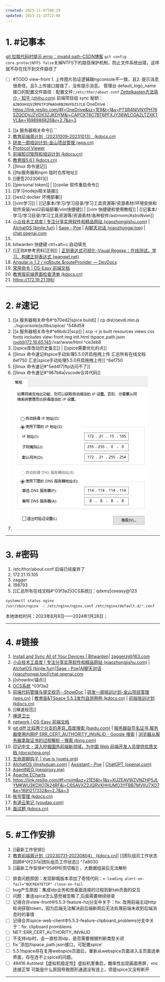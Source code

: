 ```yaml
---
created: 2023-11-07T08:29
updated: 2023-11-15T22:04
---
```

# 1. #记事本
[git 拉取代码时提示 error：invalid path-CSDN博客](https://blog.csdn.net/qq_38719570/article/details/130499176)
`git config core.protectNTFS false`关掉NTFS下的路径保护机制，防止文件系统出错，这样就不存在找不到文件路径了
- [ ] #TODO view-front  1. 上传图片验证逻辑跟ngconsole不一致，且2. 提示消息很奇怪，且3.上传接口报错了，没有提示消息。
管理台 default_logo_name 接口的配置文件路径：配置文件::`/etc/thor/about.conf` 
[Zettelkasten方法简介 - 知乎 (zhihu.com)](https://zhuanlan.zhihu.com/p/299377905)
前端项目组 sync 秘钥： `AZBOUHVUVZRPETP3PWAO4RN2NVFDZS7LB`
OneDrive： https://link.resilio.com/#f=OneDrive&sz=1E9&t=1&s=PTSR4NIVNYPH76SZQODVJZVDX3ZJKDYM&i=CAPCKT6C7BT6PFXJY36WLCGA2LTZXKTVL&e=1698986826&v=2.7&a=3
1. [[a 服务器相关命令]] ``
2. [教育前端周计划（20231009-20231013） (kdocs.cn)](https://www.kdocs.cn/l/cncngxEcagIY)
3. [研发一部培训计划-金山项目管理 (wps.cn)](https://pm.wps.cn/?source=st&position=sidebar&vcl_cli=st&group_id=1769798260#/project/1678873192898797)
4. [Protocol Viewer](https://172.19.21.196/)
5. [前端知识矩阵和培训计划 (kdocs.cn)](https://www.kdocs.cn/l/cma7BWcmSfGk)
6. [教育版5.6.1 (kdocs.cn)](https://www.kdocs.cn/l/cma7BWcmSfGk)
7. [[linux 命令速记]] 
8. [[ftp服务器和npm 临时仓库地址]]
9. [[便签20230613]]
10. [[personal token]] | [[cpolar 软件重启命令]]
11. [[学习nodejs相关链接]]
12. [[wsl2 docker 环境部署]]
13. [[vim学习]] | [[记事本/学习/学习目录/学习工具资源等/资源素材/环境安排和软件安装/wsl2前端部署/vim快捷键]] | [[vim 快捷键和使用教程]] | [[记事本/学习/学习目录/学习工具资源等/资源素材/各种软件/astrnvim/AstroNvim]]
14. [小众技术工具库 | 专注分享实用软件和精品网站 (xiaozhongjishu.com)](https://www.xiaozhongjishu.com/) | [AIchatOS (binjie.fun)](https://c.binjie.fun/#/chat/1689508527219) | [Sage - Poe](https://poe.com/universal_link_page?handle=Sage) | [AI聊天对话 (xiaozhongai.top)](https://www.xiaozhongai.top/?from=xiaozhongjishu) | [chat.openai.com](https://chat.openai.com/)
15. 
16. bitwarden 快捷键 ctrl+alt+c 自动填充
17. [[正则#参考资料|正则]] | [正则表达式可视化-Visual Regexp：在线测试、学习、构建正则表达式 (wangwl.net)](https://wangwl.net/static/projects/visualRegex#source=%5E(%3F%3A%5Ba-z%5D%5Ba-z0-9-%5D*%7C(el%5Ba-z0-9-%5D*%7Cvue%5Ba-z0-9-%5D*)(__%5BA-Za-z0-9-_%5D*)%3F)%24&match=card-item&method=test)
18. [Angular.js 1.2 / ngRoute.$routeProvider — DevDocs](https://devdocs.io/angularjs~1.2/api/ngroute/provider/%24routeprovider)
19. [常用命令 | OS-Easy 前端文档](http://192.168.0.161/fedoc/ngconsole/commands.html#build-%E5%90%8E%E6%8F%90%E4%BA%A4%E5%90%8E%E8%8E%B7%E5%8F%96%E5%8F%98%E6%9B%B4%E5%88%97%E8%A1%A8)
20. [教育版前端界面检查清单 (kdocs.cn)](https://www.kdocs.cn/l/ct9Tc5uo37K1)
21. https://172.19.21.196/
---

# 2. #速记

1. [[a 服务器相关命令#^b70ed2|spice build]] | cp dist/oevdi.min.js ../ngconsole/js/libs/spice/ ^548d59
2. [[a 服务器相关命令#^e6bdc2|scp]] | scp -r js built resources views  css fonts includes view-front img init.html tspace_path.json root@172.16.65.145:/var/www/html ^ce3eb8
3. [[spice库改动历史备忘]] | [[spice需要优化的点]]
4. [[linux 命令速记#spice手动处理5.5.0开启拖拽上传 汇总所有在线文档 6ef750 汇总|spice手动处理5.5.0开启拖拽上传]] ^6ef750
5. [[linux 命令速记#^5ed4f7|ftp访问不了]]
6. [[linux 命令速记#^967b6a|vscode合并代码]]
7. ![Pasted image 20230801110206](https://raw.githubusercontent.com/zaggerj/obsidian_picgo/main/obsidian/picPasted%20image%2020230801110206.png)
---

# 3. #密码

1. /etc/thor/about.conf 后端已经废弃了
2. 172.21.15.105
3. zagger
4. 198793
5. [[汇总所有在线文档#^03f3a2|OCS系统]]：qdxmz|oseasy@123

```bash
systemctl status nginx 
/usr/sbin/nginx -c /etc/nginx/nginx.conf /etc/nginx/default.d/*.conf
```
本地体检时间：2023年8月8日——2024年1月28日；

---

# 4. #链接

1. [Install and Sync All of Your Devices | Bitwarden](https://bitwarden.com/download/)| zaggerzj@163.com
2. [小众技术工具库 | 专注分享实用软件和精品网站 (xiaozhongjishu.com)](https://www.xiaozhongjishu.com/) | [AIchatOS (binjie.fun)](https://c.binjie.fun/#/chat/1689508527219)|[Sage - Poe](https://poe.com/universal_link_page?handle=Sage)|[AI聊天对话 (xiaozhongai.top)](https://www.xiaozhongai.top/?from=xiaozhongjishu)|[chat.openai.com](https://chat.openai.com/)
3. [[showdoc锚点]]
4. [OCS系统](http://119.36.235.229:6688/ocs/home)  ^03f3a2
5. [前端代码管理与提交规范--ShowDoc](http://192.168.0.161:4999/web/#/3/4394) | [研发一部培训计划-金山项目管理 (wps.cn)](https://pm.wps.cn/?source=st&position=sidebar&vcl_cli=st&group_id=1769798260#/project/1678873192898797) | [教育版&TSpace 5.5.3发包自测用例 (kdocs.cn)](https://www.kdocs.cn/l/ccOvn7AceodC) | [前端培训计划 (kdocs.cn)](https://www.kdocs.cn/l/cma7BWcmSfGk)
6. [[禅道规范]]
7. [禅道卫士](http://192.168.0.161:8090/)
8. [network | OS-Easy 前端文档](http://192.168.0.161/fedoc/spice-web-client/network.html#spice-websocket-%E6%B6%88%E6%81%AF%E7%9A%84%E5%A4%84%E7%90%86%E6%B5%81%E7%A8%8B)
9. [git diff 比较两个分支的差异_百度搜索 (baidu.com)](https://www.baidu.com/s?ie=utf-8&f=8&rsv_bp=1&rsv_idx=1&tn=baidu&wd=git%20diff%20%E6%AF%94%E8%BE%83%E4%B8%A4%E4%B8%AA%E5%88%86%E6%94%AF%E7%9A%84%E5%B7%AE%E5%BC%82&fenlei=256&oq=vue2%2520destroy%2520%25E4%25BA%258B%25E4%25BB%25B6&rsv_pq=d47ece080000022b&rsv_t=bb2d4jrThQuUqsx%2FnMtkyCEIXuFDHuXS92rbo718YChcq7L7Los1HI1MISQ&rqlang=cn&rsv_enter=0&rsv_dl=tb&rsv_btype=t&inputT=5303&rsv_sug3=585&rsv_sug1=351&rsv_sug7=100&rsv_sug2=0&rsv_sug4=6023) | [服务器自签名证书 服务器使用内网IP ERR_CERT_AUTHORITY_INVALID - Google 搜索](https://www.google.com/search?q=%E6%9C%8D%E5%8A%A1%E5%99%A8%E8%87%AA%E7%AD%BE%E5%90%8D%E8%AF%81%E4%B9%A6+%E6%9C%8D%E5%8A%A1%E5%99%A8%E4%BD%BF%E7%94%A8%E5%86%85%E7%BD%91IP++ERR_CERT_AUTHORITY_INVALID&sxsrf=AB5stBg8-YmiyLGXJsq8KkMrKu8BLlbSvw:1690428834708&ei=ouXBZPzgKpuy0PEP966YuA4&start=10&sa=N&ved=2ahUKEwj8udeR-q2AAxUbGTQIHXcXBucQ8tMDegQIBBAE&biw=1617&bih=947&dpr=1) | [浏览器从服务器拿取证书的过程解析 - 搜索 (bing.com)](https://www.bing.com/search?q=%E6%B5%8F%E8%A7%88%E5%99%A8%E4%BB%8E%E6%9C%8D%E5%8A%A1%E5%99%A8%E6%8B%BF%E5%8F%96%E8%AF%81%E4%B9%A6%E7%9A%84%E8%BF%87%E7%A8%8B%E8%A7%A3%E6%9E%90&qs=n&form=QBRE&sp=-1&lq=0&pq=%E6%B5%8F%E8%A7%88%E5%99%A8%E4%BB%8E%E6%9C%8D%E5%8A%A1%E5%99%A8%E6%8B%BF%E5%8F%96%E8%AF%81%E4%B9%A6%E7%9A%84%E8%BF%87%E7%A8%8Bjiex&sc=0-18&sk=&cvid=D0693E5347554DFDB69E7F5A84A5E855&ghsh=0&ghacc=0&ghpl=)
10. [印记中文 - 深入挖掘国外前端新领域，为中国 Web 前端开发人员提供优质文档 (docschina.org)](https://docschina.org/)
11. [生命周期钩子 | Vue.js (vuejs.org)](https://cn.vuejs.org/guide/essentials/lifecycle.html)
12. [AIchatOS (jinshutuan.com)](https://chat2.jinshutuan.com/#/chat/1689508495054) | [Assistant - Poe](https://poe.com/Assistant) | [ChatGPT (openai.com)](https://chat.openai.com/)
13. [AgentNEO (neoproxy.me)](https://neoproxy.me/dashboard)
14. [Apache ECharts](https://echarts.apache.org/zh/index.html)
15. https://link.resilio.com/#f=nvim&sz=21E5&t=1&s=XUZEAVWZVNZHP5JLYMKWU3KDXO7A24RF&i=C6SAVXZ2JQRVKHHUMO3YFBB7MVIIU7XO7&e=1691217332&v=2.7&a=3
16. [帐号管理 (kdocs.cn)](https://www.kdocs.cn/view/l/cnNIH5AS1HUn)
17. [有道云笔记 (youdao.com)](https://note.youdao.com/ynoteshare/index.html?id=8a3c4526650ed56dbe2ffaa13a7019a6&type=note&_time=1691377597365)
18. [面试题 (kdocs.cn)](https://www.kdocs.cn/l/crEZEWjfhgxo?from=docs&source=docsWeb&newFile=true&startTime=1695775259983&referer=pc_new__2.0.102__other__kdocs__0)
---

# 5. #工作安排

1. [[最新工作安排]]
2. [教育前端周计划（20230731-20230804） (kdocs.cn)](https://www.kdocs.cn/l/cncngxEcagIY)|  [[团队组员工作状态回顾#^0f237a|团队组员工作状态]] ^7a8030
3. [[最新工作安排#^05d6f6|剪切板]] ，大数据组装后无法解析
* [ ] 排查问题原因：发现聊城版本添加了奇怪代码：`v-loading alert-on-fail="NOCREATETIP" close-on-fail`​​
* [ ] bug产生原因：集成idp业务和改桌面连接的过程到新tab页面的交互
* [ ] 问题：重连spice怎么感觉被忽略了,后面需要继续排查
* [ ] 记得合并view-front中5.5.3-feature-hzj分支中关于：fix: 改用前端主动http轮询获取token，因为后端无法解决前后端断网后无法处理前端未收到后端消息时的事情
* [ ] 记得合并spice-web-client中5.5.3-feature-clipboard_problems分支中关于：fix: clipboard promblems
* [ ] NET::ERR_CERT_AUTHORITY_INVALID
* [ ] 不支持idp时，会一直检测idp，是否需要根据判断类型关闭
* [ ] fix '添加/tspace_path.json接口，可配置spice'
* [ ] 5.5.1tspace存在复用webspice页面后，重新从webspice页面进入主页面选单界面，存在连不上spice的问题。
* [ ] 49416 Autotest【虚拟机稳定性】虚拟机里重启，概率性出现画面黑屏，vnc连接正常 可能是什么原因导致图形通道没有连上，但是spice又没有断开

---
